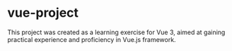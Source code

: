 # vue-project

This project was created as a learning exercise for Vue 3, aimed at gaining practical experience and proficiency in Vue.js framework.